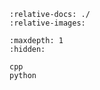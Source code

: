 ```{include} ../README.md
:relative-docs: ./
:relative-images:
```

```{toctree}
:maxdepth: 1
:hidden:

cpp
python
```